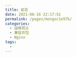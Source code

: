 ```yaml
---
title: 前言
date: 2021-06-16 22:17:51
permalink: /pages/mongoc1e97b/
categories:
  - 运维观止
  - 兼容并包
  - Nginx
tags:
  - 
---
```

